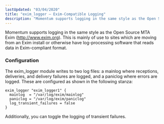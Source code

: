 ```yaml
---
lastUpdated: "03/04/2020"
title: "exim_logger – Exim-Compatible Logging"
description: "Momentum supports logging in the same style as the Open Source MTA Exim http www exim org This is mainly of use to sites which are moving from an Exim install or otherwise have log processing software that reads data in Exim compliant format The exim logger module writes to..."
---
```


<a name="idp19934432"></a> 

Momentum supports logging in the same style as the Open Source MTA Exim (http://www.exim.org). This is mainly of use to sites which are moving from an Exim install or otherwise have log-processing software that reads data in Exim-compliant format.

### <a name="idp19936736"></a> Configuration

The exim_logger module writes to two log files: a mainlog where receptions, deliveries, and delivery failures are logged, and a paniclog where errors are logged. These are configured as shown in the following stanza:

<a name="example.exim_logger.3"></a> 


```
exim_logger "exim_logger1" {
  mainlog  = "/var/log/exim/mainlog"
  paniclog = "/var/log/exim/paniclog"
  log_transient_failures = false
}
```

Additionally, you can toggle the logging of transient failures.
